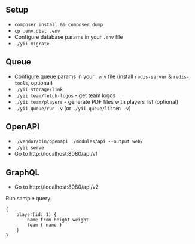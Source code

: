 ## Setup
- `composer install && composer dump`
- `cp .env.dist .env`
- Configure database params in your `.env` file
- `./yii migrate`

## Queue
- Configure queue params in your `.env` file (install `redis-server` & `redis-tools`, optional)
- `./yii storage/link`
- `./yii team/fetch-logos` - get team logos
- `./yii team/players` - generate PDF files with players list (optional)
- `./yii queue/run -v` (or `./yii queue/listen -v`)

## OpenAPI
- `./vendor/bin/openapi ./modules/api --output web/`
- `./yii serve`
- Go to http://localhost:8080/api/v1

## GraphQL
- Go to http://localhost:8080/api/v2

Run sample query:
```
{
    player(id: 1) {
        name from height weight
        team { name }
    }
}
```